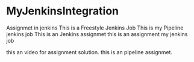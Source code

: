 # MyJenkinsIntegration
Assignmet in jenkins
This is a Freestyle Jenkins Job
This is my Pipeline jenkins job
This is an Jenkins assignmet
this is an assignment
my jenkins job


this an video for assignment solution.
this is an pipeline assignmet.
